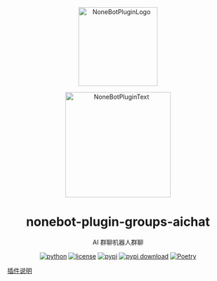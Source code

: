 <div align="center">

<a href="https://v2.nonebot.dev/store">
  <img src="https://raw.githubusercontent.com/A-kirami/nonebot-plugin-template/resources/nbp_logo.png" width="180" height="180" alt="NoneBotPluginLogo">
</a>

<p>
  <img src="https://raw.githubusercontent.com/A-kirami/nonebot-plugin-template/resources/NoneBotPlugin.svg" width="240" alt="NoneBotPluginText">
</p>

# nonebot-plugin-groups-aichat

AI 群聊机器人群聊

[![python](https://img.shields.io/badge/python-3.12+-blue.svg)](https://www.python.org/)
[![license](https://img.shields.io/github/license/KarisAya/nonebot_plugin_groups_aichat.svg)](./LICENSE)
[![pypi](https://img.shields.io/pypi/v/nonebot_plugin_groups_aichat.svg)](https://pypi.python.org/pypi/nonebot_plugin_groups_aichat)
[![pypi download](https://img.shields.io/pypi/dm/nonebot_plugin_groups_aichat)](https://pypi.python.org/pypi/nonebot_plugin_groups_aichat)
[![Poetry](https://img.shields.io/endpoint?url=https://python-poetry.org/badge/v0.json)](https://python-poetry.org/)

</div>

[插件说明](https://github.com/clovers-project/clovers-AIchat)
